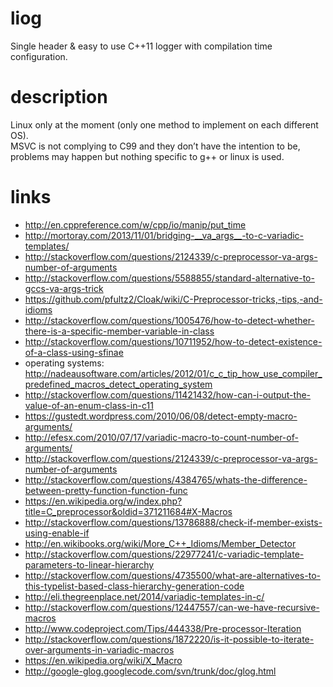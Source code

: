 # liog
Single header &amp; easy to use C++11 logger with compilation time configuration.

# description
Linux only at the moment (only one method to implement on each different OS).  
MSVC is not complying to C99 and they don’t have the intention to be, problems may happen but nothing specific to g++ or linux is used.

# links
- http://en.cppreference.com/w/cpp/io/manip/put_time
- http://mortoray.com/2013/11/01/bridging-__va_args__-to-c-variadic-templates/
- http://stackoverflow.com/questions/2124339/c-preprocessor-va-args-number-of-arguments
- http://stackoverflow.com/questions/5588855/standard-alternative-to-gccs-va-args-trick
- https://github.com/pfultz2/Cloak/wiki/C-Preprocessor-tricks,-tips,-and-idioms
- http://stackoverflow.com/questions/1005476/how-to-detect-whether-there-is-a-specific-member-variable-in-class
- http://stackoverflow.com/questions/10711952/how-to-detect-existence-of-a-class-using-sfinae
- operating systems: http://nadeausoftware.com/articles/2012/01/c_c_tip_how_use_compiler_predefined_macros_detect_operating_system
- http://stackoverflow.com/questions/11421432/how-can-i-output-the-value-of-an-enum-class-in-c11
- https://gustedt.wordpress.com/2010/06/08/detect-empty-macro-arguments/
- http://efesx.com/2010/07/17/variadic-macro-to-count-number-of-arguments/
- http://stackoverflow.com/questions/2124339/c-preprocessor-va-args-number-of-arguments
- http://stackoverflow.com/questions/4384765/whats-the-difference-between-pretty-function-function-func
- https://en.wikipedia.org/w/index.php?title=C_preprocessor&oldid=371211684#X-Macros
- http://stackoverflow.com/questions/13786888/check-if-member-exists-using-enable-if
- http://en.wikibooks.org/wiki/More_C++_Idioms/Member_Detector
- http://stackoverflow.com/questions/22977241/c-variadic-template-parameters-to-linear-hierarchy
- http://stackoverflow.com/questions/4735500/what-are-alternatives-to-this-typelist-based-class-hierarchy-generation-code
- http://eli.thegreenplace.net/2014/variadic-templates-in-c/
- http://stackoverflow.com/questions/12447557/can-we-have-recursive-macros
- http://www.codeproject.com/Tips/444338/Pre-processor-Iteration
- http://stackoverflow.com/questions/1872220/is-it-possible-to-iterate-over-arguments-in-variadic-macros
- https://en.wikipedia.org/wiki/X_Macro
- http://google-glog.googlecode.com/svn/trunk/doc/glog.html
